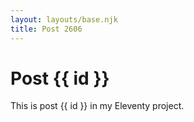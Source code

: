 ```yaml
---
layout: layouts/base.njk
title: Post 2606
---
```


# Post {{ id }}

This is post {{ id }} in my Eleventy project.
